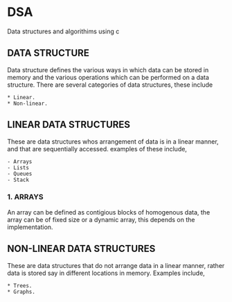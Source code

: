 # DSA

Data structures and algorithims using c

## DATA STRUCTURE

Data structure defines the various ways in which data can be stored in memory and the various operations which can be performed on a data structure. 
There are several categories of data structures, these include

    * Linear.
    * Non-linear.



## LINEAR DATA STRUCTURES

These are data structures whos arrangement of data is in  a linear manner, and that are sequentially accessed.
examples of these include,

    - Arrays
    - Lists
    - Queues
    - Stack


### 1. ARRAYS

An array can be defined as  contigious blocks of homogenous data, the array can be of fixed size or a dynamic array, this depends on the implementation.


## NON-LINEAR DATA STRUCTURES

These are data structures that do not arrange data in a linear manner, rather data is stored say in different locations in memory.
Examples include,

    * Trees.
    * Graphs.



